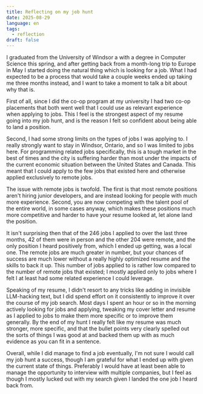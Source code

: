 ```yaml
---
title: Reflecting on my job hunt
date: 2025-08-29
language: en
tags:
  - reflection
draft: false
---
```


I graduated from the University of Windsor a with a degree in Computer Science this spring, and after getting back from a month-long trip to Europe in May I started doing the natural thing which is looking for a job. What I had expected to be a process that would take a couple weeks ended up taking me three months instead, and I want to take a moment to talk a bit about why that is.

First of all, since I did the co-op program at my university I had two co-op placements that both went well that I could use as relevant experience when applying to jobs. This I feel is the strongest aspect of my resume going into my job hunt, and is the reason I felt so confident about being able to land a position.

Second, I had some strong limits on the types of jobs I was applying to. I really strongly want to stay in Windsor, Ontario, and so I was limited to jobs here. For programming related jobs specifically, this is a tough market in the best of times and the city is suffering harder than most under the impacts of the current economic situation between the United States and Canada. This meant that I could apply to the few jobs that existed here and otherwise applied exclusively to remote jobs.

The issue with remote jobs is twofold. The first is that most remote positions aren't hiring junior developers, and are instead looking for people with much more experience. Second, you are now competing with the talent pool of the entire world, in some cases anyway, which makes these positions much more competitive and harder to have your resume looked at, let alone land the position.

It isn't surprising then that of the 246 jobs I applied to over the last three months, 42 of them were in person and the other 204 were remote, and the only position I heard positively from, which I ended up getting, was a local one. The remote jobs are much greater in number, but your chances of success are much lower without a really highly optimized resume and the skills to back it up. This number of jobs applied to is rather low compared to the number of remote jobs that existed; I mostly applied only to jobs where I felt I at least had some related experience I could leverage.

Speaking of my resume, I didn't resort to any tricks like adding in invisible LLM-hacking text, but I did spend effort on it consistently to improve it over the course of my job search. Most days I spent an hour or so in the morning actively looking for jobs and applying, tweaking my cover letter and resume as I applied to jobs to make them more specific or to improve them generally. By the end of my hunt I really felt like my resume was much stronger, more specific, and that the bullet points very clearly spelled out the sorts of things I was good at and backed them up with as much evidence as you can fit in a sentence.

Overall, while I did manage to find a job eventually, I'm not sure I would call my job hunt a success, though I am grateful for what I ended up with given the current state of things. Preferably I would have at least been able to manage the opportunity to interview with multiple companies, but I feel as though I mostly lucked out with my search given I landed the one job I heard back from.
